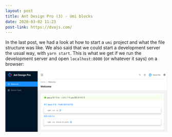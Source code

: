 ```yaml
---
layout: post
title: Ant Design Pro (3) - Umi blocks
date: 2020-03-02 11:23
post-link: https://dvajs.com/
---
```


In the last post, we had a look at how to start a `umi` project and what the file structure was like. We also said that we could start a development server the usual way, with `yarn start`. This is what we get if we run the development server and open `localhost:8000` (or whatever it says) on a browser:

<img src="/images/umi-ant-design-pro-first-page.png"></img>


